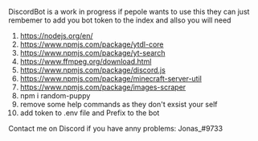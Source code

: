DiscordBot is a work in progress if pepole wants to use this they can just rembemer to add you bot token to the index and allso you will need 
1. https://nodejs.org/en/
2. https://www.npmjs.com/package/ytdl-core
3. https://www.npmjs.com/package/yt-search
4. https://www.ffmpeg.org/download.html
5. https://www.npmjs.com/package/discord.js
6. https://www.npmjs.com/package/minecraft-server-util
7. https://www.npmjs.com/package/images-scraper
8. npm i random-puppy
9. remove some help commands as they don't exsist your self 
10. add token to .env file and Prefix to the bot


Contact me on Discord if you have anny problems: Jonas_#9733
